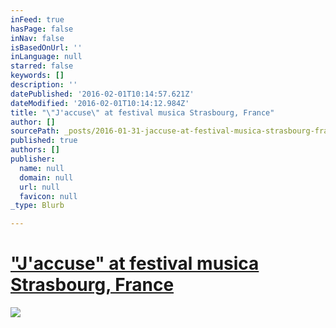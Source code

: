 ```yaml
---
inFeed: true
hasPage: false
inNav: false
isBasedOnUrl: ''
inLanguage: null
starred: false
keywords: []
description: ''
datePublished: '2016-02-01T10:14:57.621Z'
dateModified: '2016-02-01T10:14:12.984Z'
title: "\"J'accuse\" at festival musica Strasbourg, France"
author: []
sourcePath: _posts/2016-01-31-jaccuse-at-festival-musica-strasbourg-france.md
published: true
authors: []
publisher:
  name: null
  domain: null
  url: null
  favicon: null
_type: Blurb

---
```

# ["J'accuse" at festival musica Strasbourg, France][0]
![](https://the-grid-user-content.s3-us-west-2.amazonaws.com/e1e94b92-b1a8-4581-9f34-16f7d38f6860.jpg)

[0]: http://www.festivalmusica.org/edition/2015/manifestation/1563/jaccuse